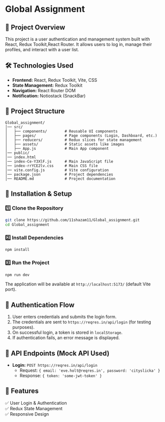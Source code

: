 # Global Assignment

## 🚀 Project Overview
This project is a user authentication and management system built with React, Redux Toolkit,React Router. It allows users to log in, manage their profiles, and interact with a user list.

## 🛠️ Technologies Used
- **Frontend:** React, Redux Toolkit, Vite, CSS
- **State Management:** Redux Toolkit
- **Navigation:** React Router DOM
- **Notification:** Notiostack (SnackBar)

## 📂 Project Structure
```
Global_assignment/
│── src/
│   ├── components/        # Reusable UI components
│   ├── pages/             # Page components (Login, Dashboard, etc.)
│   ├── reducers/          # Redux slices for state management
│   ├── assets/            # Static assets like images
│   ├── App.js             # Main App component
│── public/
│── index.html
│── index-Ce-Y3XlF.js      # Main JavaScript file
│── index-rrYCE2lv.css     # Main CSS file
│── vite.config.js         # Vite configuration
│── package.json           # Project dependencies
│── README.md              # Project documentation
```

## 🔧 Installation & Setup
### 1️⃣ Clone the Repository
```sh
git clone https://github.com/11shazam11/Global_assignment.git
cd Global_assignment
```
### 2️⃣ Install Dependencies
```sh
npm install
```
### 3️⃣ Run the Project
```sh
npm run dev
```
The application will be available at `http://localhost:5173/` (default Vite port).

## 🔑 Authentication Flow
1. User enters credentials and submits the login form.
2. The credentials are sent to `https://reqres.in/api/login` (for testing purposes).
3. On successful login, a token is stored in `localStorage`.
4. If authentication fails, an error message is displayed.

## 📜 API Endpoints (Mock API Used)
- **Login:** `POST https://reqres.in/api/login`
  - Request: `{ email: 'eve.holt@reqres.in', password: 'cityslicka' }`
  - Response: `{ token: 'some-jwt-token' }`

## 📝 Features
✅ User Login & Authentication  
✅ Redux State Management  
✅ Responsive Design  
